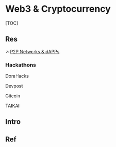 # Web3 & Cryptocurrency

[TOC]



## Res
↗ [P2P Networks & dAPPs](../🔑%20CS_Core/🏎️%20Computer%20Networking/P2P%20Networks%20&%20dAPPs/P2P%20Networks%20&%20dAPPs.md)


### Hackathons
DoraHacks

Devpost

Gitcoin

TAIKAI



## Intro


## Ref
